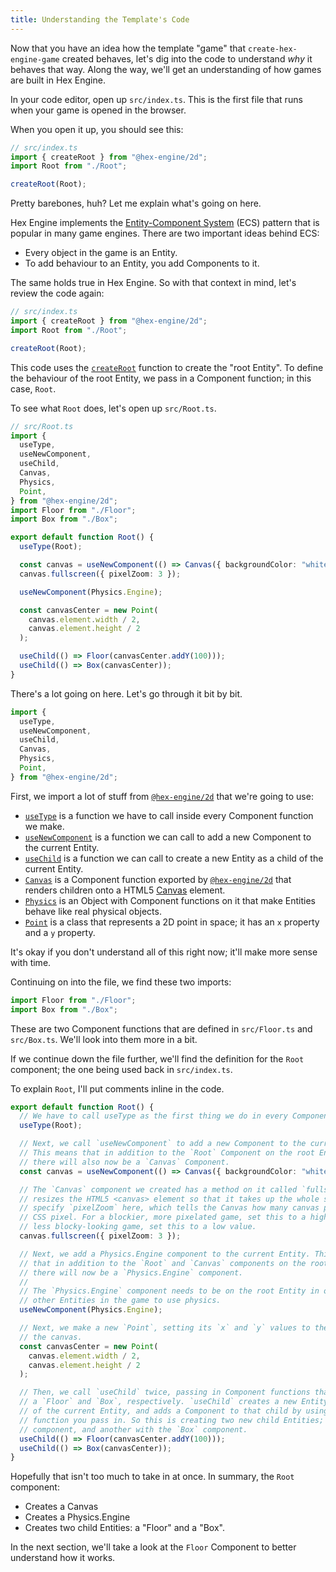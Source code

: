 ```yaml
---
title: Understanding the Template's Code
---
```


Now that you have an idea how the template "game" that `create-hex-engine-game` created behaves, let's dig into the code to understand _why_ it behaves that way. Along the way, we'll get an understanding of how games are built in Hex Engine.

In your code editor, open up `src/index.ts`. This is the first file that runs when your game is opened in the browser.

When you open it up, you should see this:

```ts
// src/index.ts
import { createRoot } from "@hex-engine/2d";
import Root from "./Root";

createRoot(Root);
```

Pretty barebones, huh? Let me explain what's going on here.

Hex Engine implements the [Entity-Component System](https://en.wikipedia.org/wiki/Entity_component_system) (ECS) pattern that is popular in many game engines. There are two important ideas behind ECS:

- Every object in the game is an Entity.
- To add behaviour to an Entity, you add Components to it.

The same holds true in Hex Engine. So with that context in mind, let's review the code again:

```ts
// src/index.ts
import { createRoot } from "@hex-engine/2d";
import Root from "./Root";

createRoot(Root);
```

This code uses the [`createRoot`](/docs/api-core#createrootcomponentfunction-function) function to create the "root Entity". To define the behaviour of the root Entity, we pass in a Component function; in this case, `Root`.

To see what `Root` does, let's open up `src/Root.ts`.

```ts
// src/Root.ts
import {
  useType,
  useNewComponent,
  useChild,
  Canvas,
  Physics,
  Point,
} from "@hex-engine/2d";
import Floor from "./Floor";
import Box from "./Box";

export default function Root() {
  useType(Root);

  const canvas = useNewComponent(() => Canvas({ backgroundColor: "white" }));
  canvas.fullscreen({ pixelZoom: 3 });

  useNewComponent(Physics.Engine);

  const canvasCenter = new Point(
    canvas.element.width / 2,
    canvas.element.height / 2
  );

  useChild(() => Floor(canvasCenter.addY(100)));
  useChild(() => Box(canvasCenter));
}
```

There's a lot going on here. Let's go through it bit by bit.

```ts
import {
  useType,
  useNewComponent,
  useChild,
  Canvas,
  Physics,
  Point,
} from "@hex-engine/2d";
```

First, we import a lot of stuff from [`@hex-engine/2d`](/docs/api-2d) that we're going to use:

- [`useType`](/docs/api-core#usetypecomponentfunction-function-void) is a function we have to call inside every Component function we make.
- [`useNewComponent`](/docs/api-core#usenewcomponentcomponentfunction-function-component) is a function we can call to add a new Component to the current Entity.
- [`useChild`](/docs/api-core#usechildcomponentfunction-function-entity) is a function we can call to create a new Entity as a child of the current Entity.
- [`Canvas`](#TODO) is a Component function exported by [`@hex-engine/2d`](/docs/api-2d) that renders children onto a HTML5 [Canvas](https://developer.mozilla.org/en-US/docs/Web/API/Canvas_API) element.
- [`Physics`](#TODO) is an Object with Component functions on it that make Entities behave like real physical objects.
- [`Point`](#TODO) is a class that represents a 2D point in space; it has an `x` property and a `y` property.

It's okay if you don't understand all of this right now; it'll make more sense with time.

Continuing on into the file, we find these two imports:

```ts
import Floor from "./Floor";
import Box from "./Box";
```

These are two Component functions that are defined in `src/Floor.ts` and `src/Box.ts`. We'll look into them more in a bit.

If we continue down the file further, we'll find the definition for the `Root` component; the one being used back in `src/index.ts`.

To explain `Root`, I'll put comments inline in the code.

```ts
export default function Root() {
  // We have to call useType as the first thing we do in every Component function.
  useType(Root);

  // Next, we call `useNewComponent` to add a new Component to the current Entity.
  // This means that in addition to the `Root` Component on the root Entity,
  // there will also now be a `Canvas` Component.
  const canvas = useNewComponent(() => Canvas({ backgroundColor: "white" }));

  // The `Canvas` component we created has a method on it called `fullscreen` which
  // resizes the HTML5 <canvas> element so that it takes up the whole screen. We also
  // specify `pixelZoom` here, which tells the Canvas how many canvas pixels to render per
  // CSS pixel. For a blockier, more pixelated game, set this to a high value; for a smoother,
  // less blocky-looking game, set this to a low value.
  canvas.fullscreen({ pixelZoom: 3 });

  // Next, we add a Physics.Engine component to the current Entity. This means
  // that in addition to the `Root` and `Canvas` components on the root Entity,
  // there will now be a `Physics.Engine` component.
  //
  // The `Physics.Engine` component needs to be on the root Entity in order for
  // other Entities in the game to use physics.
  useNewComponent(Physics.Engine);

  // Next, we make a new `Point`, setting its `x` and `y` values to the center of
  // the canvas.
  const canvasCenter = new Point(
    canvas.element.width / 2,
    canvas.element.height / 2
  );

  // Then, we call `useChild` twice, passing in Component functions that construct
  // a `Floor` and `Box`, respectively. `useChild` creates a new Entity as a child
  // of the current Entity, and adds a Component to that child by using the Component
  // function you pass in. So this is creating two new child Entities; one with the `Floor`
  // component, and another with the `Box` component.
  useChild(() => Floor(canvasCenter.addY(100)));
  useChild(() => Box(canvasCenter));
}
```

Hopefully that isn't too much to take in at once. In summary, the `Root` component:

- Creates a Canvas
- Creates a Physics.Engine
- Creates two child Entities: a "Floor" and a "Box".

In the next section, we'll take a look at the `Floor` Component to better understand how it works.
